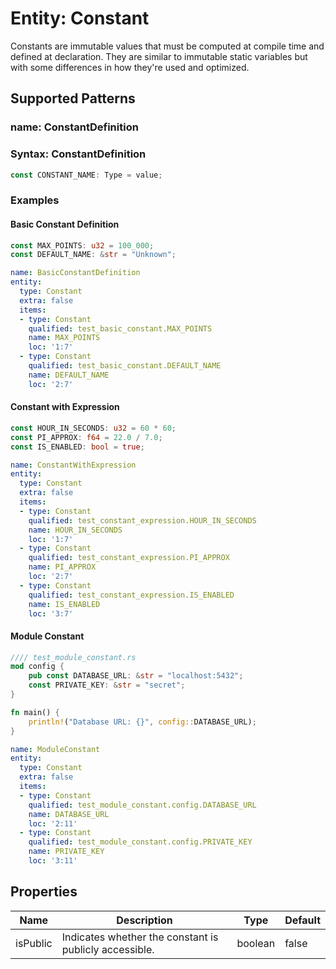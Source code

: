 # Entity: Constant

Constants are immutable values that must be computed at compile time and defined at declaration. They are similar to immutable static variables but with some differences in how they're used and optimized.

## Supported Patterns

### name: ConstantDefinition
### Syntax: ConstantDefinition
```rust
const CONSTANT_NAME: Type = value;
```

### Examples

#### Basic Constant Definition
```rust
const MAX_POINTS: u32 = 100_000;
const DEFAULT_NAME: &str = "Unknown";
```

```yaml
name: BasicConstantDefinition
entity:
  type: Constant
  extra: false
  items:
  - type: Constant
    qualified: test_basic_constant.MAX_POINTS
    name: MAX_POINTS
    loc: '1:7'
  - type: Constant
    qualified: test_basic_constant.DEFAULT_NAME
    name: DEFAULT_NAME
    loc: '2:7'
```

#### Constant with Expression
```rust
const HOUR_IN_SECONDS: u32 = 60 * 60;
const PI_APPROX: f64 = 22.0 / 7.0;
const IS_ENABLED: bool = true;
```

```yaml
name: ConstantWithExpression
entity:
  type: Constant
  extra: false
  items:
  - type: Constant
    qualified: test_constant_expression.HOUR_IN_SECONDS
    name: HOUR_IN_SECONDS
    loc: '1:7'
  - type: Constant
    qualified: test_constant_expression.PI_APPROX
    name: PI_APPROX
    loc: '2:7'
  - type: Constant
    qualified: test_constant_expression.IS_ENABLED
    name: IS_ENABLED
    loc: '3:7'
```

#### Module Constant
```rust
//// test_module_constant.rs
mod config {
    pub const DATABASE_URL: &str = "localhost:5432";
    const PRIVATE_KEY: &str = "secret";
}

fn main() {
    println!("Database URL: {}", config::DATABASE_URL);
}
```

```yaml
name: ModuleConstant
entity:
  type: Constant
  extra: false
  items:
  - type: Constant
    qualified: test_module_constant.config.DATABASE_URL
    name: DATABASE_URL
    loc: '2:11'
  - type: Constant
    qualified: test_module_constant.config.PRIVATE_KEY
    name: PRIVATE_KEY
    loc: '3:11'
```

## Properties

| Name | Description | Type | Default |
|------|-------------|------|---------|
| isPublic | Indicates whether the constant is publicly accessible. | boolean | false |